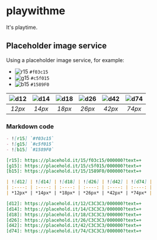 # playwithme

It's playtime.

## Placeholder image service

Using a placeholder image service, for example:

- ![r15] `#f03c15`
- ![g15] `#c5f015`
- ![b15] `#1589F0`

[r15]: https://placehold.it/15/f03c15/000000?text=+
[g15]: https://placehold.it/15/c5f015/000000?text=+
[b15]: https://placehold.it/15/1589F0/000000?text=+

| ![d12] | ![d14] | ![d18] | ![d26] | ![d42] | ![d74] |
| :----: | :----: | :----: | :----: | :----: | :----: |
| *12px* | *14px* | *18px* | *26px* | *42px* | *74px* |

[d12]: https://placehold.it/12/C3C3C3/000000?text=+
[d14]: https://placehold.it/14/C3C3C3/000000?text=+
[d18]: https://placehold.it/18/C3C3C3/000000?text=+
[d26]: https://placehold.it/26/C3C3C3/000000?text=+
[d42]: https://placehold.it/42/C3C3C3/000000?text=+
[d74]: https://placehold.it/74/C3C3C3/000000?text=+

### Markdown code

```markdown
- ![r15] `#f03c15`
- ![g15] `#c5f015`
- ![b15] `#1589F0`

[r15]: https://placehold.it/15/f03c15/000000?text=+
[g15]: https://placehold.it/15/c5f015/000000?text=+
[b15]: https://placehold.it/15/1589F0/000000?text=+

| ![d12] | ![d14] | ![d18] | ![d26] | ![d42] | ![d74] |
| :----: | :----: | :----: | :----: | :----: | :----: |
| *12px* | *14px* | *18px* | *26px* | *42px* | *74px* |

[d12]: https://placehold.it/12/C3C3C3/000000?text=+
[d14]: https://placehold.it/14/C3C3C3/000000?text=+
[d18]: https://placehold.it/18/C3C3C3/000000?text=+
[d26]: https://placehold.it/26/C3C3C3/000000?text=+
[d42]: https://placehold.it/42/C3C3C3/000000?text=+
[d74]: https://placehold.it/74/C3C3C3/000000?text=+
```
